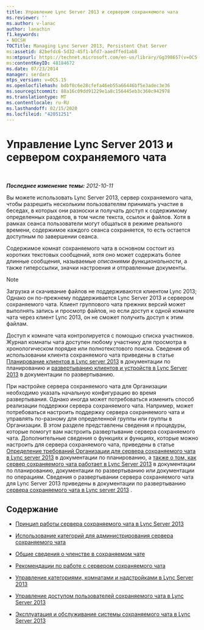 ```yaml
---
title: Управление Lync Server 2013 и сервером сохраняемого чата
ms.reviewer: ''
ms.author: v-lanac
author: lanachin
f1.keywords:
- NOCSH
TOCTitle: Managing Lync Server 2013, Persistent Chat Server
ms:assetid: 82befdc6-5d32-45f1-bfd7-aaedffed1ab8
ms:mtpsurl: https://technet.microsoft.com/en-us/library/Gg398657(v=OCS.15)
ms:contentKeyID: 48184672
ms.date: 07/23/2014
manager: serdars
mtps_version: v=OCS.15
ms.openlocfilehash: bdbf0c6e28cfefa46eb55a66446bf5e3adec3e36
ms.sourcegitcommit: 88a16c09dd91229e1a8c156445eb3c360c942978
ms.translationtype: MT
ms.contentlocale: ru-RU
ms.lasthandoff: 02/15/2020
ms.locfileid: "42051251"
---
```

<div data-xmlns="http://www.w3.org/1999/xhtml">

<div class="topic" data-xmlns="http://www.w3.org/1999/xhtml" data-msxsl="urn:schemas-microsoft-com:xslt" data-cs="http://msdn.microsoft.com/">

<div data-asp="http://msdn2.microsoft.com/asp">

# <a name="managing-lync-server-2013-persistent-chat-server"></a>Управление Lync Server 2013 и сервером сохраняемого чата

</div>

<div id="mainSection">

<div id="mainBody">

<span> </span>

_**Последнее изменение темы:** 2012-10-11_

Вы можете использовать Lync Server 2013, сервер сохраняемого чата, чтобы разрешить нескольким пользователям принимать участие в беседах, в которых они разноски и получать доступ к содержимому определенных разделов, в том числе текста, ссылок и файлов. Хотя в рамках сеанса пользователи могут общаться в режиме реального времени, содержимое каждого сеанса сохраняется, то есть остается доступным по завершении сеанса.

Содержимое комнат сохраняемого чата в основном состоит из коротких текстовых сообщений, хотя оно может содержать более длинные сообщения, называемые *описаниями функциональности*, а также гиперссылки, значки настроения и отправленные документы.

<div>


> [!NOTE]  
> Загрузка и скачивание файлов не поддерживаются клиентом Lync 2013; Однако он по-прежнему поддерживается Lync Server 2013 и сервером сохраняемого чата. Клиент группового чата прежних версий может выполнять запись и просмотр файлов, но если доступ к одной комнате чата через клиент Lync 2013, он не сможет получить доступ к этим файлам.



</div>

Доступ к комнате чата контролируется с помощью списка участников. Журнал комнаты чата доступен любому участнику для просмотра в хронологическом порядке или полнотекстового поиска. Сведения об использовании клиента сохраняемого чата приведены в статье [Планирование клиентов в Lync server 2013](lync-server-2013-planning-for-clients.md) в документации по планированию и [развертыванию клиентов и устройств в Lync Server 2013](lync-server-2013-deploying-clients-and-devices.md) в документации по развертыванию.

При настройке сервера сохраняемого чата для Организации необходимо указать начальную конфигурацию во время развертывания. Однако иногда может потребоваться изменить способ реализации поддержки сервера сохраняемого чата. Например, может потребоваться настроить поддержку сервера сохраняемого чата и управлять по-разному для определенной группы или группы в Организации. В этом разделе представлены сведения и процедуры, которые помогут вам настроить развертывание сервера сохраняемого чата. Дополнительные сведения о функциях и функциях, которые можно настроить для сервера сохраняемого чата, приведены в статье [Определение требований Организации для сервера сохраняемого чата в Lync server 2013](lync-server-2013-defining-your-requirements-for-persistent-chat-server.md) в документации по планированию, а [также о том, как сервер сохраняемого чата работает в Lync Server 2013](lync-server-2013-how-persistent-chat-server-works.md) в документации по планированию, документации по развертыванию или документации по операциям. Сведения о развертывании сервера сохраняемого чата для Lync Server 2013 приведены в документации по развертыванию [сервера сохраняемого чата в Lync server 2013](lync-server-2013-deploying-persistent-chat-server.md) .

<div>

## <a name="in-this-section"></a>Содержание

  - [Принцип работы сервера сохраняемого чата в Lync Server 2013](lync-server-2013-how-persistent-chat-server-works.md)

  - [Использование категорий для администрирования сервера сохраняемого чата](using-categories-to-administer-persistent-chat-server.md)

  - [Общие сведения о членстве в сохраняемом чате](understanding-persistent-chat-membership.md)

  - [Рекомендации по работе с сервером сохраняемого чата](persistent-chat-server-best-practices.md)

  - [Управление категориями, комнатами и надстройками в Lync Server 2013](lync-server-2013-managing-categories-rooms-and-add-ins.md)

  - [Управление доступом пользователей сохраняемого чата в Lync Server 2013](lync-server-2013-managing-persistent-chat-user-access.md)

  - [Эксплуатация и обслуживание системы сохраняемого чата в Lync Server 2013](lync-server-2013-operating-and-maintaining-the-persistent-chat-system.md)

</div>

</div>

<span> </span>

</div>

</div>

</div>

